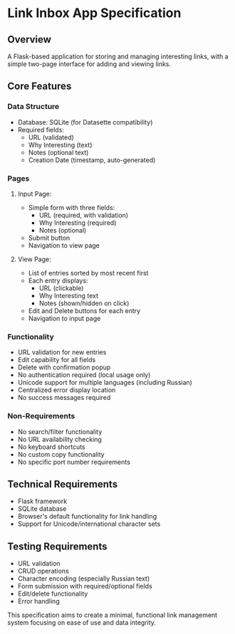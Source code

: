 # Link Inbox App Specification

## Overview
A Flask-based application for storing and managing interesting links, with a simple two-page interface for adding and viewing links.

## Core Features

### Data Structure
- Database: SQLite (for Datasette compatibility)
- Required fields:
  - URL (validated)
  - Why Interesting (text)
  - Notes (optional text)
  - Creation Date (timestamp, auto-generated)

### Pages

1. Input Page:
   - Simple form with three fields:
     - URL (required, with validation)
     - Why Interesting (required)
     - Notes (optional)
   - Submit button
   - Navigation to view page

2. View Page:
   - List of entries sorted by most recent first
   - Each entry displays:
     - URL (clickable)
     - Why Interesting text
     - Notes (shown/hidden on click)
   - Edit and Delete buttons for each entry
   - Navigation to input page

### Functionality
- URL validation for new entries
- Edit capability for all fields
- Delete with confirmation popup
- No authentication required (local usage only)
- Unicode support for multiple languages (including Russian)
- Centralized error display location
- No success messages required

### Non-Requirements
- No search/filter functionality
- No URL availability checking
- No keyboard shortcuts
- No custom copy functionality
- No specific port number requirements

## Technical Requirements
- Flask framework
- SQLite database
- Browser's default functionality for link handling
- Support for Unicode/international character sets

## Testing Requirements
- URL validation
- CRUD operations
- Character encoding (especially Russian text)
- Form submission with required/optional fields
- Edit/delete functionality
- Error handling

This specification aims to create a minimal, functional link management system focusing on ease of use and data integrity.
